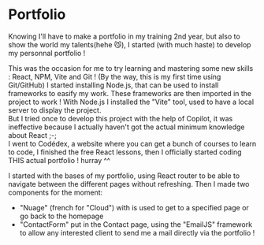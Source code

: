 # Portfolio

Knowing I'll have to make a portfolio in my training 2nd year, but also to show the world my talents(hehe 😼), I started (with much haste) to develop my personnal portfolio !<br/>

This was the occasion for me to try learning and mastering some new skills : React, NPM, Vite and Git ! (By the way, this is my first time using Git/GitHub)
I started installing Node.js, that can be used to install frameworks to easify my work. These frameworks are then imported in the project to work !
With Node.js I installed the "Vite" tool, used to have a local server to display the project.<br>
But I tried once to develop this project with the help of Copilot, it was ineffective because I actually haven't got the actual minimum knowledge about React ;-;<br/>
I went to Codédex, a website where you can get a bunch of courses to learn to code, I finished the free React lessons, then I officially started coding THIS actual portfolio ! hurray ^^<br>

I started with the bases of my portfolio, using React router to be able to navigate between the different pages without refreshing.
Then I made two components for the moment:<br>
<ul>
  <li>"Nuage" (french for "Cloud") with is used to get to a specified page or go back to the homepage</li>
  <li>"ContactForm" put in the Contact page, using the "EmailJS" framework to allow any interested client to send me a mail directly via the portfolio !</li>
</ul>
